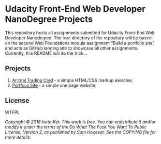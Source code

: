 # **Udacity Front-End Web Developer NanoDegree Projects**

This repository hosts all assignments submitted for Udacity Front-End Web Developer Nanodegree. The root directory of the repository will be based on the second Web Foundations module assignment "Build a portfolio site" and acts as GitHub landing site to showcase all other assignments. Currently, this README will do the trick...

## **Projects**
1. [Animal Trading Card](projects/1_Animal%20Traiding%20Card/card.html) - a simple HTML/CSS markup exercise;
2. [Portfolio Site](projects/2_portfolio%20site/index.html) - a simple one page website;

## **License**
WTFPL

_Copyright © 2018 Iveta Ket. This work is free. You can redistribute it and/or modify it under the terms of the Do What The Fuck You Want To Public License, Version 2, as published by Sam Hocevar. See the COPYING file for more details._

